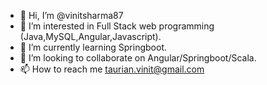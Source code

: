 - 👋 Hi, I’m @vinitsharma87
- 👀 I’m interested in Full Stack web programming (Java,MySQL,Angular,Javascript).
- 🌱 I’m currently learning Springboot.
- 💞️ I’m looking to collaborate on Angular/Springboot/Scala.
- 📫 How to reach me taurian.vinit@gmail.com

<!---
vinitsharma87/vinitsharma87 is a ✨ special ✨ repository because its `README.md` (this file) appears on your GitHub profile.
You can click the Preview link to take a look at your changes.
--->
